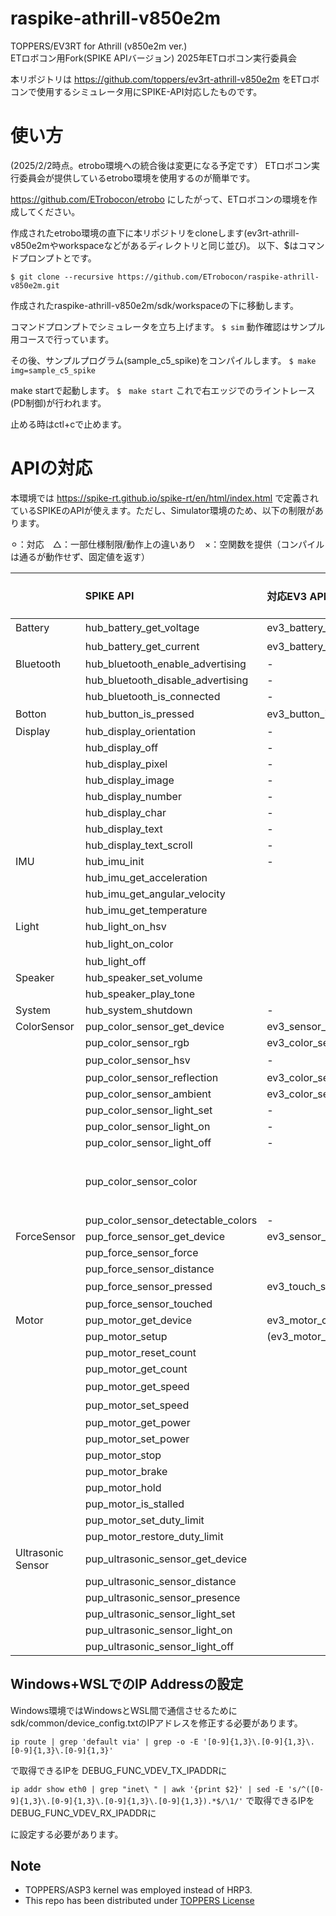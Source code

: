# raspike-athrill-v850e2m

TOPPERS/EV3RT for Athrill (v850e2m ver.)  
ETロボコン用Fork(SPIKE APIバージョン)
2025年ETロボコン実行委員会

本リポジトリは
https://github.com/toppers/ev3rt-athrill-v850e2m
をETロボコンで使用するシミュレータ用にSPIKE-API対応したものです。

# 使い方
(2025/2/2時点。etrobo環境への統合後は変更になる予定です）
ETロボコン実行委員会が提供しているetrobo環境を使用するのが簡単です。

https://github.com/ETrobocon/etrobo
にしたがって、ETロボコンの環境を作成してください。

作成されたetrobo環境の直下に本リポジトリをcloneします(ev3rt-athrill-v850e2mやworkspaceなどがあるディレクトリと同じ並び)。
以下、$はコマンドプロンプトとです。

```$ git clone --recursive https://github.com/ETrobocon/raspike-athrill-v850e2m.git```

作成されたraspike-athrill-v850e2m/sdk/workspaceの下に移動します。

コマンドプロンプトでシミュレータを立ち上げます。
```$ sim```
動作確認はサンプル用コースで行っています。

その後、サンプルプログラム(sample_c5_spike)をコンパイルします。
```$ make img=sample_c5_spike```

make startで起動します。
```$　make start```
これで右エッジでのライントレース(PD制御)が行われます。

止める時はctl+cで止めます。

# APIの対応
本環境では
https://spike-rt.github.io/spike-rt/en/html/index.html
で定義されているSPIKEのAPIが使えます。ただし、Simulator環境のため、以下の制限があります。

⚪︎：対応　△：一部仕様制限/動作上の違いあり　×：空関数を提供（コンパイルは通るが動作せず、固定値を返す）

| |SPIKE API|対応EV3 API|EV3 Sim対応|Simulator制限|
|:----|:----|:----|:----|:----|
|Battery|hub_battery_get_voltage |ev3_battery_voltage_mV|×|固定値を返す|
| |hub_battery_get_current|ev3_battery_current_mA|×|固定値を返す|
|Bluetooth|hub_bluetooth_enable_advertising|-| | |
| |hub_bluetooth_disable_advertising|-| | |
| |hub_bluetooth_is_connected|-| | |
|Botton|hub_button_is_pressed|ev3_button_is_pressed|○|SPIKEの対応しているものだけ対応|
|Display|hub_display_orientation|-|×| |
| |hub_display_off|-|×| |
| |hub_display_pixel |-|×| |
| |hub_display_image|-|×| |
| |hub_display_number |-|×| |
| |hub_display_char |-|×| |
| |hub_display_text |-|×| |
| |hub_display_text_scroll|-|×| |
|IMU|hub_imu_init|-|○| |
| |hub_imu_get_acceleration| |○| |
| |hub_imu_get_angular_velocity| |○| |
| |hub_imu_get_temperature| |×| |
|Light|hub_light_on_hsv| |×| |
| |hub_light_on_color| |×|右の値のみ設定可能|
| |hub_light_off| |×| |
|Speaker|hub_speaker_set_volume| |×| |
| |hub_speaker_play_tone| |×| |
|System|hub_system_shutdown|-|×| |
|ColorSensor|pup_color_sensor_get_device|ev3_sensor_config|○| |
| |pup_color_sensor_rgb|ev3_color_sensor_get_rgb_raw|○| |
| |pup_color_sensor_hsv|-|△|surfaceの値は無視される|
| |pup_color_sensor_reflection|ev3_color_sensor_get_reflect|○| |
| |pup_color_sensor_ambient|ev3_color_sensor_get_ambient|○| |
| |pup_color_sensor_light_set |-|×| |
| |pup_color_sensor_light_on |-|×| |
| |pup_color_sensor_light_off|-|×| |
| |pup_color_sensor_color| |△|BLACK,BLUE,GREEN,YELLOW,RED,WHITE,BROWNだけサポート。Detectableには影響されない。surfaceの値は無視される。2025/2/2時点では未実装|
| |pup_color_sensor_detectable_colors|-|×| |
|ForceSensor|pup_force_sensor_get_device|ev3_sensor_config|○| |
| |pup_force_sensor_force | |×| |
| |pup_force_sensor_distance | |×| |
| |pup_force_sensor_pressed|ev3_touch_sensor_is_pressed|△|touchedと同じ動作。forceは無視される|
| |pup_force_sensor_touched| |○| |
|Motor|pup_motor_get_device |ev3_motor_config|○| |
| |pup_motor_setup|(ev3_motor_reset_counts)|○| |
| |pup_motor_reset_count | |○| |
| |pup_motor_get_count| |○| |
| |pup_motor_get_speed| |△|speedの維持はされず、get_powerと同じ挙動を行う|
| |pup_motor_set_speed | |△|speedの維持はされず、set_powerと同じ挙動を行う|
| |pup_motor_get_power | |○| |
| |pup_motor_set_power | |○| |
| |pup_motor_stop| |○| |
| |pup_motor_brake| |○| |
| |pup_motor_hold | |○| |
| |pup_motor_is_stalled| |×| |
| |pup_motor_set_duty_limit| |×| |
| |pup_motor_restore_duty_limit | |×| |
|Ultrasonic Sensor|pup_ultrasonic_sensor_get_device| |○| |
| |pup_ultrasonic_sensor_distance| |○| |
| |pup_ultrasonic_sensor_presence| |×| |
| |pup_ultrasonic_sensor_light_set | |×| |
| |pup_ultrasonic_sensor_light_on| |×| |
| |pup_ultrasonic_sensor_light_off| |×| |


## Windows+WSLでのIP Addressの設定
Windows環境ではWindowsとWSL間で通信させるためにsdk/common/device_config.txtのIPアドレスを修正する必要があります。

```ip route | grep 'default via' | grep -o -E '[0-9]{1,3}\.[0-9]{1,3}\.[0-9]{1,3}\.[0-9]{1,3}'```

で取得できるIPを
DEBUG_FUNC_VDEV_TX_IPADDRに

```ip addr show eth0 | grep "inet\ " | awk '{print $2}' | sed -E 's/^([0-9]{1,3}\.[0-9]{1,3}\.[0-9]{1,3}\.[0-9]{1,3}).*$/\1/'```
で取得できるIPを
DEBUG_FUNC_VDEV_RX_IPADDRに

に設定する必要があります。

## Note

- TOPPERS/ASP3 kernel was employed instead of HRP3.
- This repo has been distributed under [TOPPERS License](http://toppers.jp/en/license.html)


